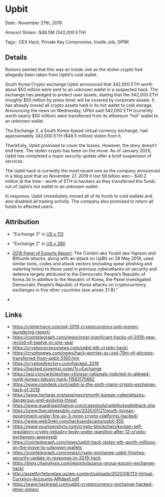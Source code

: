 # Upbit

Date:: November 27th, 2019

Amount Stolen:: $48.5M (342,000 ETH)

Tags:: CEX Hack, Private Key Compromise, Inside Job, DPRK



## Details

Rumors swirled that this was an Inside Job as the stolen crypto had allegedly been taken from Upbit’s cold wallet. 

South Korea Crypto exchange Upbit announced that 342,000 ETH worth about $50 million were sent to an unknown wallet in a suspected hack. The exchange has pledged to protect user assets, stating that the 342,000 ETH (roughly $50 million by press time) will be covered by corporate assets. It has already moved all crypto assets held in its hot wallet to cold storage. Announcing the news on Wednesday, UPbit said 342,000 ETH (currently worth nearly $50 million) were transferred from its ethereum “hot” wallet to an unknown wallet

The Exchange 3, a South Korea-based virtual currency exchange, had approximately 342,000 ETH ($48.5 million) stolen from it. 

Thankfully, Upbit promised to cover the losses. However, the story doesn’t end here. The stolen crypto has been on the move.  As of January 2020, Upbit has completed a major security update after a brief suspension of services. 

The Upbit hack is currently the most recent one as the company announced in a blog post that on November 27, 2019 it lost 58 billion won – $49.2 million at the time – worth of ETH to hackers as they transferred the funds out of Upbit’s hot wallet to an unknown wallet.

In response, Upbit immediately moved all of its funds to cold wallets and also disabled all trading activity. The company also promised to return all funds to affected users.


## Attribution

- "Exchange 3" in [US v 113](https://github.com/tayvano/lazarus-bluenoroff-research/blob/main/pdfs/2020-03-02_USA-v-113_yinyin_complaint-cv-606.pdf)

- "Exchange 2" in [US v 280](https://github.com/tayvano/lazarus-bluenoroff-research/blob/main/pdfs/2020-08-27_USA-v-280_complaint_cv-2396.pdf)

- [2019 Panel of Experts Report](http://undocs.org/S/2019/691): The Coinbin aka Youbit aka Yapizon and Bithumb attacks, along with an attack on UpBit on 28 May 2019, used similar tools, codes and attack vectors (including spear phishing and watering holes) to those used in previous cyberattacks on security and defence targets attributed to the Democratic People’s Republic of Korea.34 In addition to the Republic of Korea, the Panel investigated Democratic People’s Republic of Korea attacks on cryptocurrency exchanges in five other countries (see annex 21 B)."

- 


## Links 

- https://ciphertrace.com/q4-2019-cryptocurrency-anti-money-laundering-report/
- https://cointelegraph.com/news/most-significant-hacks-of-2019-new-record-of-twelve-in-one-year
- https://cryptocurrencynews.com/upbit-eth-crypto-hack/
- https://cryptonews.com/news/hack-worries-as-usd-79m-of-altcoins-transferred-from-upbit-5160.htm
- https://cryptoxdirectory.com/hacked_2019
- https://hacked.slowmist.io/en/?c=Exchange
- https://wsj.com/articles/two-chinese-nationals-indicted-in-alleged-north-korean-bitcoin-hack-11583170682
- https://www.coindesk.com/upbit-is-the-sixth-major-crypto-exchange-hack-of-2019
- https://www.heritage.org/asia/report/north-korean-cyberattacks-dangerous-and-evolving-threat
- https://www.quadrigainitiative.com/casestudy/upbithotwallethack.php
- https://www.thecoinrepublic.com/2020/01/21/south-korean-government-under-fire-as-3-more-crypto-platforms-hacked/
- https://www.web3rekt.com/hacksandscams/upbit-555
- https://www.youniversitytv.com/crypto-blockchain/korean-self-regulatory-crypto-industry-body-under-question-after-12-crypto-exchanges-approved/
- https://cointelegraph.com/news/upbit-hack-stolen-eth-worth-millions-on-the-move-to-unknown-wallets
- https://cointelegraph.com/news/crypto-exchange-upbit-finishes-security-update-in-response-to-2019-hack
- https://blog.chainalysis.com/reports/lazarus-group-kucoin-exchange-hack/
- http://assetforfeiturelaw.us/wp-content/uploads/2020/08/113-Virtual-Currency-Accounts-Affidavit.pdf
- https://www.hackread.com/upbit-cryptocurrency-exchange-hacked-ether-stolen/